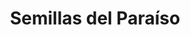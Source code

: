 ---
title: "Semillas del Paraíso"
url: /ciudad-autonoma-de-buenos-aires/semillas-del-paraiso/
shop: Bioladen
---